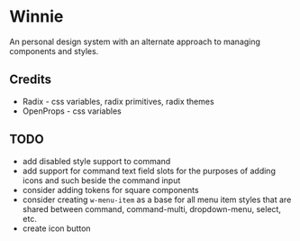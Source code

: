 # Winnie

An personal design system with an alternate approach to managing components and styles.

## Credits

- Radix - css variables, radix primitives, radix themes 
- OpenProps - css variables 

## TODO

- add disabled style support to command
- add support for command text field slots for the purposes of adding icons and such beside the command input
- consider adding tokens for square components
- consider creating `w-menu-item` as a base for all menu item styles that are shared between command, command-multi, dropdown-menu, select, etc.
- create icon button
